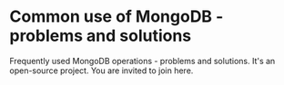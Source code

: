 # Common use of MongoDB - problems and solutions
Frequently used MongoDB operations - problems and solutions. It's an open-source project. You are invited to join here.
